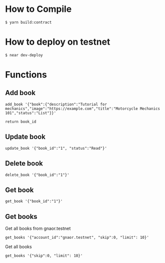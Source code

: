 # How to Compile

```
$ yarn build:contract
```

# How to deploy on testnet

```
$ near dev-deploy
```

# Functions

## Add book

```
add_book '{"book":{"description":"Tutorial for mechanics","image":"https://example.com","title":"Motorcycle Mechanics 101","status":"List"}}'

return book_id
```

## Update book

```
update_book '{"book_id":"1", "status":"Read"}'
```

## Delete book

```
delete_book '{"book_id":"1"}'
```

## Get book

```
get_book '{"book_id":"1"}'
```

## Get books

Get all books from gnaor.testnet
```
get_books '{"account_id":"gnaor.testnet", "skip":0, "limit": 10}'
```

Get all books 
```
get_books '{"skip":0, "limit": 10}'
```